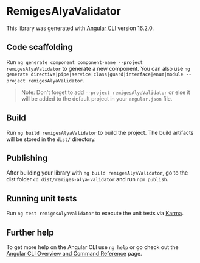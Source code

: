 # RemigesAlyaValidator

This library was generated with [Angular CLI](https://github.com/angular/angular-cli) version 16.2.0.

## Code scaffolding

Run `ng generate component component-name --project remigesAlyaValidator` to generate a new component. You can also use `ng generate directive|pipe|service|class|guard|interface|enum|module --project remigesAlyaValidator`.
> Note: Don't forget to add `--project remigesAlyaValidator` or else it will be added to the default project in your `angular.json` file. 

## Build

Run `ng build remigesAlyaValidator` to build the project. The build artifacts will be stored in the `dist/` directory.

## Publishing

After building your library with `ng build remigesAlyaValidator`, go to the dist folder `cd dist/remiges-alya-validator` and run `npm publish`.

## Running unit tests

Run `ng test remigesAlyaValidator` to execute the unit tests via [Karma](https://karma-runner.github.io).

## Further help

To get more help on the Angular CLI use `ng help` or go check out the [Angular CLI Overview and Command Reference](https://angular.io/cli) page.
